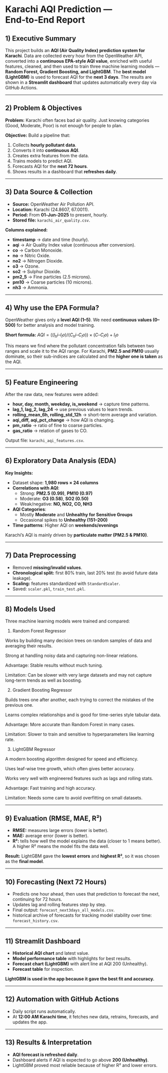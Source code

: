 # Karachi AQI Prediction — End‑to‑End Report

## 1) Executive Summary

This project builds an **AQI (Air Quality Index) prediction system for Karachi**. Data are collected every hour from the OpenWeather API, converted into a **continuous EPA-style AQI value**, enriched with useful features, cleaned, and then used to train three machine learning models — **Random Forest, Gradient Boosting, and LightGBM**. The **best model (LightGBM)** is used to forecast AQI for the **next 3 days**. The results are shown in a **Streamlit dashboard** that updates automatically every day via GitHub Actions.

---

## 2) Problem & Objectives

**Problem:** Karachi often faces bad air quality. Just knowing categories (Good, Moderate, Poor) is not enough for people to plan.

**Objective:** Build a pipeline that:

1. Collects **hourly pollutant data**.
2. Converts it into **continuous AQI**.
3. Creates extra features from the data.
4. Trains models to predict AQI.
5. Forecasts AQI for the **next 72 hours**.
6. Shows results in a dashboard that **refreshes daily**.

---

## 3) Data Source & Collection

* **Source:** OpenWeather Air Pollution API.
* **Location:** Karachi (24.8607, 67.0011).
* **Period:** From **01‑Jun‑2025** to present, hourly.
* **Stored file:** `karachi_air_quality.csv`.

**Columns explained:**

* **timestamp** → date and time (hourly).
* **aqi** → Air Quality Index value (continuous after conversion).
* **co** → Carbon Monoxide.
* **no** → Nitric Oxide.
* **no2** → Nitrogen Dioxide.
* **o3** → Ozone.
* **so2** → Sulphur Dioxide.
* **pm2\_5** → Fine particles (2.5 microns).
* **pm10** → Coarse particles (10 microns).
* **nh3** → Ammonia.

---

## 4) Why use the EPA Formula?

OpenWeather gives only a **level AQI (1–5)**. We need **continuous values (0–500)** for better analysis and model training.

**Short formula:**
$AQI = ( (I_hi – I_lo) / (C_hi – C_lo) ) × (C – C_lo) + I_lo$

This means we find where the pollutant concentration falls between two ranges and scale it to the AQI range. For Karachi, **PM2.5 and PM10** usually dominate, so their sub-indices are calculated and the **higher one is taken** as the AQI.

---

## 5) Feature Engineering

After the raw data, new features were added:

* **hour, day, month, weekday, is\_weekend** → capture time patterns.
* **lag\_1, lag\_2, lag\_24** → use previous values to learn trends.
* **rolling\_mean\_6h, rolling\_std\_12h** → short-term average and variation.
* **aqi\_diff, aqi\_pct\_change** → how AQI is changing.
* **pm\_ratio** → ratio of fine to coarse particles.
* **gas\_ratio** → relation of gases to CO.

Output file: `karachi_aqi_features.csv`.

---

## 6) Exploratory Data Analysis (EDA)  

**Key Insights:**  
- Dataset shape: **1,980 rows × 24 columns**  
- **Correlations with AQI**:  
  - Strong: **PM2.5 (0.99)**, **PM10 (0.97)**  
  - Moderate: **O3 (0.58)**, **SO2 (0.50)**  
  - Weak/negative: **NO, NO2, CO, NH3**  
- **AQI Categories**:  
  - Mostly **Moderate** and **Unhealthy for Sensitive Groups**  
  - Occasional spikes to **Unhealthy (151–200)**  
- **Time patterns**: Higher AQI on **weekends/evenings**  

Karachi’s AQI is mainly driven by **particulate matter (PM2.5 & PM10)**.  

---

## 7) Data Preprocessing

* Removed **missing/invalid values**.
* **Chronological split:** first 80% train, last 20% test (to avoid future data leakage).
* **Scaling:** features standardized with `StandardScaler`.
* Saved: `scaler.pkl`, `train_test.pkl`.

---

## 8) Models Used

Three machine learning models were trained and compared:

1. Random Forest Regressor

Works by building many decision trees on random samples of data and averaging their results.

Strong at handling noisy data and capturing non-linear relations.

Advantage: Stable results without much tuning.

Limitation: Can be slower with very large datasets and may not capture long-term trends as well as boosting.

2. Gradient Boosting Regressor

Builds trees one after another, each trying to correct the mistakes of the previous one.

Learns complex relationships and is good for time-series style tabular data.

Advantage: More accurate than Random Forest in many cases.

Limitation: Slower to train and sensitive to hyperparameters like learning rate.

3. LightGBM Regressor

A modern boosting algorithm designed for speed and efficiency.

Uses leaf-wise tree growth, which often gives better accuracy.

Works very well with engineered features such as lags and rolling stats.

Advantage: Fast training and high accuracy.

Limitation: Needs some care to avoid overfitting on small datasets.

---

## 9) Evaluation (RMSE, MAE, R²)

* **RMSE:** measures large errors (lower is better).
* **MAE:** average error (lower is better).
* **R²:** tells how well the model explains the data (closer to 1 means better). A higher R² means the model fits the data well.

**Result:** LightGBM gave the **lowest errors** and **highest R²**, so it was chosen as the **final model**.

---

## 10) Forecasting (Next 72 Hours)

* Predicts one hour ahead, then uses that prediction to forecast the next, continuing for 72 hours.
* Updates lag and rolling features step by step.
* Final output: `forecast_next3days_all_models.csv`.
* historical archive of forecasts for tracking model stability over time: `forecast_history.csv`.

---

## 11) Streamlit Dashboard

* **Historical AQI chart** and latest value.
* **Model performance table** with highlights for best results.
* **Forecast chart (LightGBM)** with alert line at AQI 200 (Unhealthy).
* **Forecast table** for inspection.

**LightGBM is used in the app because it gave the best fit and accuracy.**

---

## 12) Automation with GitHub Actions

* Daily script runs automatically.
* At **12:00 AM Karachi time**, it fetches new data, retrains, forecasts, and updates the app.

---

## 13) Results & Interpretation

* **AQI forecast is refreshed daily**.
* Dashboard alerts if AQI is expected to go above **200 (Unhealthy)**.
* LightGBM proved most reliable because of higher R² and lower errors.

